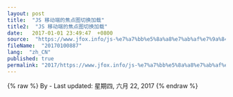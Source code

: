 ```yaml
---
layout: post
title:  "JS 移动端的焦点图切换加载"
title2:  "JS 移动端的焦点图切换加载"
date:   2017-01-01 23:49:47  +0800
source:  "https://www.jfox.info/js-%e7%a7%bb%e5%8a%a8%e7%ab%af%e7%9a%84%e7%84%a6%e7%82%b9%e5%9b%be%e5%88%87%e6%8d%a2%e5%8a%a0%e8%bd%bd.html"
fileName:  "20170100887"
lang:  "zh_CN"
published: true
permalink: "2017/https://www.jfox.info/js-%e7%a7%bb%e5%8a%a8%e7%ab%af%e7%9a%84%e7%84%a6%e7%82%b9%e5%9b%be%e5%88%87%e6%8d%a2%e5%8a%a0%e8%bd%bd.html"
---
```

{% raw %}
By  - Last updated: 星期四, 六月 22, 2017
{% endraw %}
